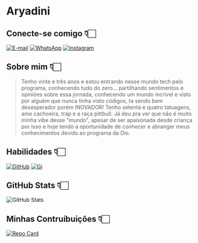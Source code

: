 # Aryadini

 ## Conecte-se comigo 👇🏻
 [![E-mail](https://img.shields.io/badge/-Email-ff0?style=for-the-badge&logo=microsoft-outlook&logoColor=007BFF)](mailto:aryadinil@gmail.com) [![WhatsApp](https://img.shields.io/badge/WhatsApp-ff0?style=for-the-badge&logo=whatsapp&logoColor)](https://wa.me/21998578416) 
 [![Instagram](https://img.shields.io/badge/Instagram-ff0?style=for-the-badge&logo=instagram)](https://www.instagram.com/aryadxni)

  ## Sobre mim 👇🏻
 > Tenho vinte e três anos e estou entrando nesse mundo tech pelo programa, conhecendo tudo do zero... partilhando sentimentos e opiniões sobre essa jornada, conhecendo um mundo incrível e visto por alguém que nunca tinha visto códigos, ta sendo bem desesperador porém INOVADOR! Tenho setenta e quatro tatuagens, amo cachoeira, trap e a raça pittbull. Já deu pra ver que não é muito minha vibe desse "mundo", apesar de ser apaixonada desde criança por isso e hoje tendo a oportunidade de conhecer e abranger meus conhecimentos devido ao programa da Dio. 

  ## Habilidades 👇🏻
 [![GitHub](https://img.shields.io/badge/GitHbt-000?style=for-the-badge&logo=github&logoColor=white)](+https://github.com/aryadini)
 [![Gi](https://img.shields.io/badge/GitHbt-000?style=for-the-badge&logo=git&logoColor=white)](+https://git-scm.com/docE)

  ## GitHub Stats 👇🏻
  ![GitHub Stats](https://github-readme-stats.vercel.app/api?username=aryadini&theme=transparent&bg_color=000&border_color=fff&show_icons=true&icon_color=fff&title_color=fff&text_color=ff0)

   ## Minhas Contruibuições 👇🏻
   [![Repo Card](https://github-readme-stats.vercel.app/api/pin/?username=aryadini&repo=dio-lab-open-source1&bg_color=000&border_color=ff0&show_icons=true&icon_color=ff0&title_color=fff&text_color=FF0)](https://github.com/SEUUSERNAME/SEUREPOSITORIO)
